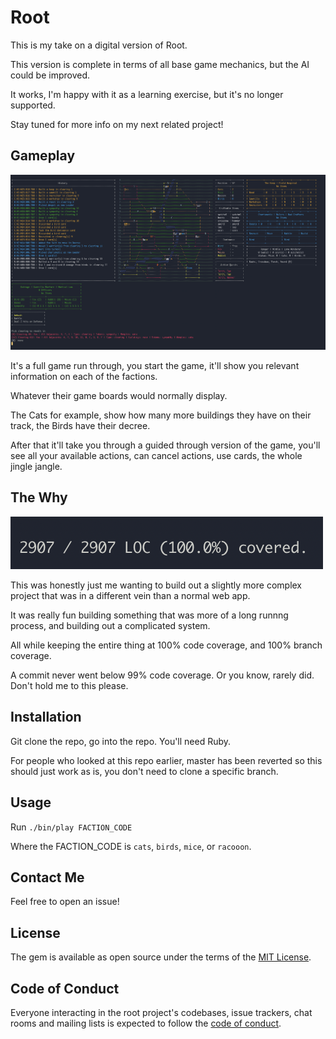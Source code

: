 # Root

This is my take on a digital version of Root.

This version is complete in terms of all base game mechanics, but the AI could be improved.

It works, I'm happy with it as a learning exercise, but it's no longer supported.

Stay tuned for more info on my next related project!

## Gameplay

![Full Game Screen](./screenshots/full.png)

It's a full game run through, you start the game, it'll show you relevant information on each of the factions.

Whatever their game boards would normally display.

The Cats for example, show how many more buildings they have on their track, the Birds have their decree.

After that it'll take you through a guided through version of the game, you'll see all your available actions, can cancel actions, use cards, the whole jingle jangle.

## The Why

![Look at all that code coverage](./screenshots/test_cov.png)

This was honestly just me wanting to build out a slightly more complex project that was in a different vein than a normal web app.

It was really fun building something that was more of a long runnng process, and building out a complicated system.

All while keeping the entire thing at 100% code coverage, and 100% branch coverage.

A commit never went below 99% code coverage. Or you know, rarely did. Don't hold me to this please.

## Installation

Git clone the repo, go into the repo. You'll need Ruby.

For people who looked at this repo earlier, master has been reverted so this should just work as is, you don't need to clone a specific branch.


## Usage

Run `./bin/play FACTION_CODE`

Where the FACTION_CODE is `cats`, `birds`, `mice`, or `racooon`.

## Contact Me

Feel free to open an issue!

## License

The gem is available as open source under the terms of the [MIT License](https://opensource.org/licenses/MIT).

## Code of Conduct

Everyone interacting in the root project's codebases, issue trackers, chat rooms and mailing lists is expected to follow the [code of conduct](https://github.com/[USERNAME]/root/blob/master/CODE_OF_CONDUCT.md).
